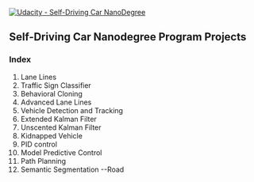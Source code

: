 [![Udacity - Self-Driving Car NanoDegree](https://s3.amazonaws.com/udacity-sdc/github/shield-carnd.svg)](http://www.udacity.com/drive)

## Self-Driving Car Nanodegree Program Projects

### Index
1. Lane Lines
2. Traffic Sign Classifier
3. Behavioral Cloning
4. Advanced Lane Lines
5. Vehicle Detection and Tracking
6. Extended Kalman Filter
7. Unscented Kalman Filter
8. Kidnapped Vehicle
9. PID control
10. Model Predictive Control
11. Path Planning
12. Semantic Segmentation --Road
